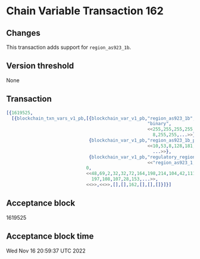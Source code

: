 # Chain Variable Transaction 162

## Changes

This transaction adds support for `region_as923_1b`.

## Version threshold

None

## Transaction

```erlang
[{1619525,
  [{blockchain_txn_vars_v1_pb,[{blockchain_var_v1_pb,"region_as923_1b",
                                                     "binary",
                                                     <<255,255,255,255,63,80,54,8,255,255,255,255,111,138,54,
                                                       8,255,255,...>>},
                               {blockchain_var_v1_pb,"region_as923_1b_params","binary",
                                                     <<10,53,8,128,181,210,183,3,16,200,208,7,24,160,1,34,38,
                                                       ...>>},
                               {blockchain_var_v1_pb,"regulatory_regions","binary",
                                                     <<"region_as923_1,region_as923_1b,region_as923_2,region_as923_3,reg"...>>}],
                              0,
                              <<48,69,2,32,32,72,164,198,214,104,42,111,197,55,130,134,
                                197,108,107,28,153,...>>,
                              <<>>,<<>>,[],[],162,[],[],[]}]}]
```

## Acceptance block

1619525

## Acceptance block time

Wed Nov 16 20:59:37 UTC 2022

